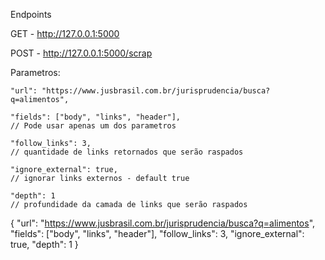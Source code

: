 Endpoints

GET - http://127.0.0.1:5000

POST - http://127.0.0.1:5000/scrap  

  Parametros:  
  
  
    "url": "https://www.jusbrasil.com.br/jurisprudencia/busca?q=alimentos",  
    
    "fields": ["body", "links", "header"],                                // Pode usar apenas um dos parametros  
    
    "follow_links": 3,                                                    // quantidade de links retornados que serão raspados  
    
    "ignore_external": true,                                              // ignorar links externos - default true  
    
    "depth": 1                                                            // profundidade da camada de links que serão raspados




  
{
"url": "https://www.jusbrasil.com.br/jurisprudencia/busca?q=alimentos",  
"fields": ["body", "links", "header"],
"follow_links": 3,
"ignore_external": true,
"depth": 1
}      
